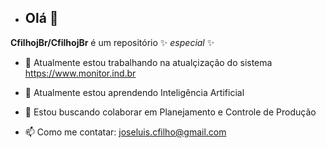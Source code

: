 - ## Olá 👋

**CfilhojBr/CfilhojBr** é um repositório ✨ _especial_ ✨

- 🔭 Atualmente estou trabalhando na atualçização do sistema https://www.monitor.ind.br
- 🌱 Atualmente estou aprendendo Inteligência Artificial
- 👯 Estou buscando colaborar em Planejamento e Controle de Produção

- 📫 Como me contatar: joseluis.cfilho@gmail.com
